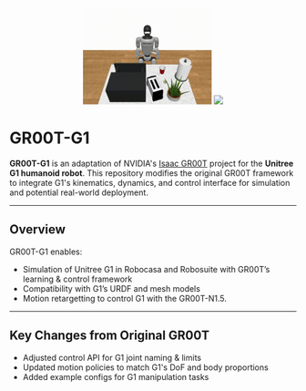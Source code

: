 <div align="center">
<img src="media/g1_gr00t_transfer_frontview.gif" width="45%">
<img src="media/g1_gr00t_transfer_egoview.gif" width="45%">
</div>

# GR00T-G1

**GR00T-G1** is an adaptation of NVIDIA's [Isaac GR00T](https://github.com/NVIDIA/Isaac-GR00T) project for the **Unitree G1 humanoid robot**.
This repository modifies the original GR00T framework to integrate G1's kinematics, dynamics, and control interface for simulation and potential real-world deployment.

---

## Overview

GR00T-G1 enables:
- Simulation of Unitree G1 in Robocasa and Robosuite with GR00T’s learning & control framework
- Compatibility with G1’s URDF and mesh models
- Motion retargetting to control G1 with the GR00T-N1.5.

---

## Key Changes from Original GR00T
- Adjusted control API for G1 joint naming & limits
- Updated motion policies to match G1's DoF and body proportions
- Added example configs for G1 manipulation tasks

